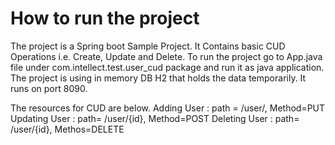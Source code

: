 # How to run the project
The project is a Spring boot Sample Project. It Contains basic CUD Operations i.e. Create, Update and Delete.
To run the project go to App.java file under com.intellect.test.user_cud package and run it as java application.
The project is using in memory DB H2 that holds the data temporarily.
It runs on port 8090.

The resources for CUD are below.
Adding User : path = /user/, Method=PUT
Updating User : path= /user/{id}, Method=POST
Deleting User : path= /user/{id}, Methos=DELETE
